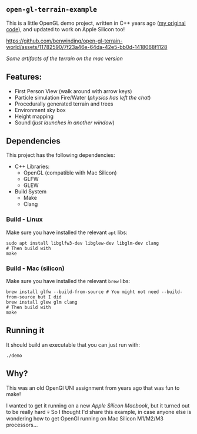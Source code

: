 ## `open-gl-terrain-example`

This is a little OpenGL demo project, written in C++ years ago ([my original code](https://github.com/benwinding/CGA3-part2)), and updated to work on Apple Silicon too!

https://github.com/benwinding/open-gl-terrain-world/assets/11782590/7f23a46e-64da-42e5-bb0d-1418068f1128

*Some artifacts of the terrain on the mac version*

## Features:
- First Person View (walk around with arrow keys)
- Particle simulation Fire/Water (_physics has left the chat_)
- Procedurally generated terrain and trees
- Environment sky box
- Height mapping
- Sound (_just launches in another window_)

## Dependencies

This project has the following dependencies:

- C++ Libraries:
  - OpenGL (compatible with Mac Silicon)
  - GLFW
  - GLEW
- Build System
  - Make
  - Clang

### Build - Linux

Make sure you have installed the relevant `apt` libs:

``` shell
sudo apt install libglfw3-dev libglew-dev libglm-dev clang
# Then build with
make 
```

### Build - Mac (silicon)

Make sure you have installed the relevant `brew` libs:

``` shell
brew install glfw --build-from-source # You might not need --build-from-source but I did
brew install glew glm clang
# Then build with
make
```

## Running it

It should build an executable that you can just run with:

```
./demo
```

## Why?

This was an old OpenGl UNI assignment from years ago that was fun to make!

I wanted to get it running on a new *Apple Silicon Macbook*, but it turned out to be really hard 💀 So I thought I'd share this example, in case anyone else is wondering how to get OpenGl running on Mac Silicon M1/M2/M3 processors...
